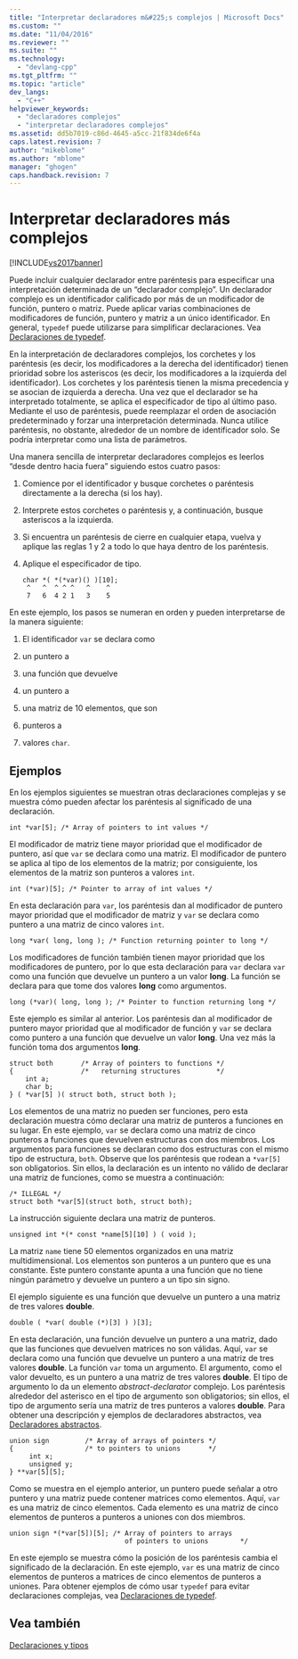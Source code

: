 ```yaml
---
title: "Interpretar declaradores m&#225;s complejos | Microsoft Docs"
ms.custom: ""
ms.date: "11/04/2016"
ms.reviewer: ""
ms.suite: ""
ms.technology: 
  - "devlang-cpp"
ms.tgt_pltfrm: ""
ms.topic: "article"
dev_langs: 
  - "C++"
helpviewer_keywords: 
  - "declaradores complejos"
  - "interpretar declaradores complejos"
ms.assetid: dd5b7019-c86d-4645-a5cc-21f834de6f4a
caps.latest.revision: 7
author: "mikeblome"
ms.author: "mblome"
manager: "ghogen"
caps.handback.revision: 7
---
```

# Interpretar declaradores m&#225;s complejos
[!INCLUDE[vs2017banner](../assembler/inline/includes/vs2017banner.md)]

Puede incluir cualquier declarador entre paréntesis para especificar una interpretación determinada de un “declarador complejo”. Un declarador complejo es un identificador calificado por más de un modificador de función, puntero o matriz.  Puede aplicar varias combinaciones de modificadores de función, puntero y matriz a un único identificador.  En general, `typedef` puede utilizarse para simplificar declaraciones.  Vea [Declaraciones de typedef](../c-language/typedef-declarations.md).  
  
 En la interpretación de declaradores complejos, los corchetes y los paréntesis \(es decir, los modificadores a la derecha del identificador\) tienen prioridad sobre los asteriscos \(es decir, los modificadores a la izquierda del identificador\).  Los corchetes y los paréntesis tienen la misma precedencia y se asocian de izquierda a derecha.  Una vez que el declarador se ha interpretado totalmente, se aplica el especificador de tipo al último paso.  Mediante el uso de paréntesis, puede reemplazar el orden de asociación predeterminado y forzar una interpretación determinada.  Nunca utilice paréntesis, no obstante, alrededor de un nombre de identificador solo.  Se podría interpretar como una lista de parámetros.  
  
 Una manera sencilla de interpretar declaradores complejos es leerlos “desde dentro hacia fuera” siguiendo estos cuatro pasos:  
  
1.  Comience por el identificador y busque corchetes o paréntesis directamente a la derecha \(si los hay\).  
  
2.  Interprete estos corchetes o paréntesis y, a continuación, busque asteriscos a la izquierda.  
  
3.  Si encuentra un paréntesis de cierre en cualquier etapa, vuelva y aplique las reglas 1 y 2 a todo lo que haya dentro de los paréntesis.  
  
4.  Aplique el especificador de tipo.  
  
    ```  
    char *( *(*var)() )[10];  
     ^   ^  ^ ^ ^   ^    ^  
     7   6  4 2 1   3    5  
    ```  
  
 En este ejemplo, los pasos se numeran en orden y pueden interpretarse de la manera siguiente:  
  
1.  El identificador `var` se declara como  
  
2.  un puntero a  
  
3.  una función que devuelve  
  
4.  un puntero a  
  
5.  una matriz de 10 elementos, que son  
  
6.  punteros a  
  
7.  valores `char`.  
  
## Ejemplos  
 En los ejemplos siguientes se muestran otras declaraciones complejas y se muestra cómo pueden afectar los paréntesis al significado de una declaración.  
  
```  
int *var[5]; /* Array of pointers to int values */  
```  
  
 El modificador de matriz tiene mayor prioridad que el modificador de puntero, así que `var` se declara como una matriz.  El modificador de puntero se aplica al tipo de los elementos de la matriz; por consiguiente, los elementos de la matriz son punteros a valores `int`.  
  
```  
int (*var)[5]; /* Pointer to array of int values */  
```  
  
 En esta declaración para `var`, los paréntesis dan al modificador de puntero mayor prioridad que el modificador de matriz y `var` se declara como puntero a una matriz de cinco valores `int`.  
  
```  
long *var( long, long ); /* Function returning pointer to long */  
```  
  
 Los modificadores de función también tienen mayor prioridad que los modificadores de puntero, por lo que esta declaración para `var` declara `var` como una función que devuelve un puntero a un valor **long**.  La función se declara para que tome dos valores **long** como argumentos.  
  
```  
long (*var)( long, long ); /* Pointer to function returning long */  
```  
  
 Este ejemplo es similar al anterior.  Los paréntesis dan al modificador de puntero mayor prioridad que al modificador de función y `var` se declara como puntero a una función que devuelve un valor **long**.  Una vez más la función toma dos argumentos **long**.  
  
```  
struct both       /* Array of pointers to functions */  
{                 /*   returning structures         */  
    int a;  
    char b;  
} ( *var[5] )( struct both, struct both );  
```  
  
 Los elementos de una matriz no pueden ser funciones, pero esta declaración muestra cómo declarar una matriz de punteros a funciones en su lugar.  En este ejemplo, `var` se declara como una matriz de cinco punteros a funciones que devuelven estructuras con dos miembros.  Los argumentos para funciones se declaran como dos estructuras con el mismo tipo de estructura, `both`.  Observe que los paréntesis que rodean a `*var[5]` son obligatorios.  Sin ellos, la declaración es un intento no válido de declarar una matriz de funciones, como se muestra a continuación:  
  
```  
/* ILLEGAL */  
struct both *var[5](struct both, struct both);  
```  
  
 La instrucción siguiente declara una matriz de punteros.  
  
```  
unsigned int *(* const *name[5][10] ) ( void );  
```  
  
 La matriz `name` tiene 50 elementos organizados en una matriz multidimensional.  Los elementos son punteros a un puntero que es una constante.  Este puntero constante apunta a una función que no tiene ningún parámetro y devuelve un puntero a un tipo sin signo.  
  
 El ejemplo siguiente es una función que devuelve un puntero a una matriz de tres valores **double**.  
  
```  
double ( *var( double (*)[3] ) )[3];  
```  
  
 En esta declaración, una función devuelve un puntero a una matriz, dado que las funciones que devuelven matrices no son válidas.  Aquí, `var` se declara como una función que devuelve un puntero a una matriz de tres valores **double**.  La función `var` toma un argumento.  El argumento, como el valor devuelto, es un puntero a una matriz de tres valores **double**.  El tipo de argumento lo da un elemento *abstract\-declarator* complejo.  Los paréntesis alrededor del asterisco en el tipo de argumento son obligatorios; sin ellos, el tipo de argumento sería una matriz de tres punteros a valores **double**.  Para obtener una descripción y ejemplos de declaradores abstractos, vea [Declaradores abstractos](../c-language/c-abstract-declarators.md).  
  
```  
union sign         /* Array of arrays of pointers */  
{                  /* to pointers to unions       */  
     int x;  
     unsigned y;  
} **var[5][5];  
```  
  
 Como se muestra en el ejemplo anterior, un puntero puede señalar a otro puntero y una matriz puede contener matrices como elementos.  Aquí, `var` es una matriz de cinco elementos.  Cada elemento es una matriz de cinco elementos de punteros a punteros a uniones con dos miembros.  
  
```  
union sign *(*var[5])[5]; /* Array of pointers to arrays  
                             of pointers to unions        */  
```  
  
 En este ejemplo se muestra cómo la posición de los paréntesis cambia el significado de la declaración.  En este ejemplo, `var` es una matriz de cinco elementos de punteros a matrices de cinco elementos de punteros a uniones.  Para obtener ejemplos de cómo usar `typedef` para evitar declaraciones complejas, vea [Declaraciones de typedef](../c-language/typedef-declarations.md).  
  
## Vea también  
 [Declaraciones y tipos](../c-language/declarations-and-types.md)